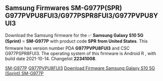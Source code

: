 <h2>Samsung Firmwares SM-G977P(SPR) G977PVPU8FUI3/G977PSPR8FUI3/G977PVPU8YUI3</h2>
Download the Samsung firmware for the ✅ <strong>Samsung Galaxy S10 5G (Sprint) </strong> ⭐ <strong>SM-G977P</strong> with product code <strong>SPR</strong> <strong> from United States</strong>. This firmware has version number PDA <strong>G977PVPU8FUI3</strong> and CSC G977PSPR8FUI3. The operating system of this firmware is Android R , with build date 2021-10-14. Changelist <strong>22341008</strong>.


[SM-G977P](https://samfirm.shop/samsung/model/SM-G977P)
[G977PVPU8FUI3](https://samfirm.shop/samsung/pda/G977PVPU8FUI3)
[Download Firmware Samsung Galaxy S10 5G (Sprint) SM-G977P](https://samfirm.shop/samsung/firmware/465785)
